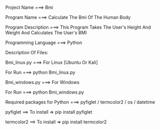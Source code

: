 Project Name ===> Bmi

Program Name ===> Calculate The Bmi Of The Human Body

Program Description ===> This Program Takes The User's Height And Weight And Calculates The User's BMI

Programming Language ===> Python

Description Of Files:

Bmi_linux.py ===> For Linux [Ubuntu Or Kali]

For Run ===> python Bmi_linux.py

Bmi_windows.py ===> For Windows

For Run ===> python Bmi_windows.py

Required packages for Python ===> pyfiglet / termcolor2 / os / datetime

pyfiglet ==> To install => pip install pyfiglet

termcolor2 ==> To install => pip install termcolor2
